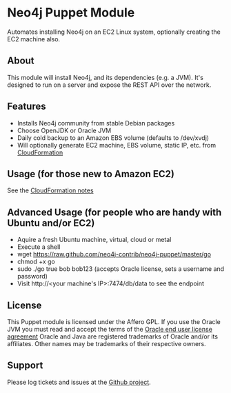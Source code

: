 Neo4j Puppet Module
===================

Automates installing Neo4j on an EC2 Linux system, optionally creating the EC2 machine also.

About
-----

This module will install Neo4j, and its dependencies (e.g. a JVM).  It's designed to run on a server and expose the REST
API over the network.

Features
--------

* Installs Neo4j community from stable Debian packages
* Choose OpenJDK or Oracle JVM
* Daily cold backup to an Amazon EBS volume (defaults to /dev/xvdj)
* Will optionally generate EC2 machine, EBS volume, static IP, etc. from [CloudFormation](README.CLOUDFORMATION.md)

Usage (for those new to Amazon EC2)
-----------------------------------

See the [CloudFormation notes](CLOUDFORMATION.md)


Advanced Usage (for people who are handy with Ubuntu and/or EC2)
---------------------------------------------------------------

* Aquire a fresh Ubuntu machine, virtual, cloud or metal
* Execute a shell
* wget https://raw.github.com/neo4j-contrib/neo4j-puppet/master/go
* chmod +x go
* sudo ./go true bob bob123 (accepts Oracle license, sets a username and password)
* Visit http://<your machine's IP>:7474/db/data to see the endpoint


License
-------
This Puppet module is licensed under the Affero GPL.
If you use the Oracle JVM you must read and accept the terms of the [Oracle end user license agreement](http://www.oracle.com/technetwork/java/javase/terms/license/index.html)
Oracle and Java are registered trademarks of Oracle and/or its affiliates. Other names may be trademarks of their respective owners.


Support
-------

Please log tickets and issues at the [Github project](https://github.com/neo4j-contrib/neo4j-puppet).
